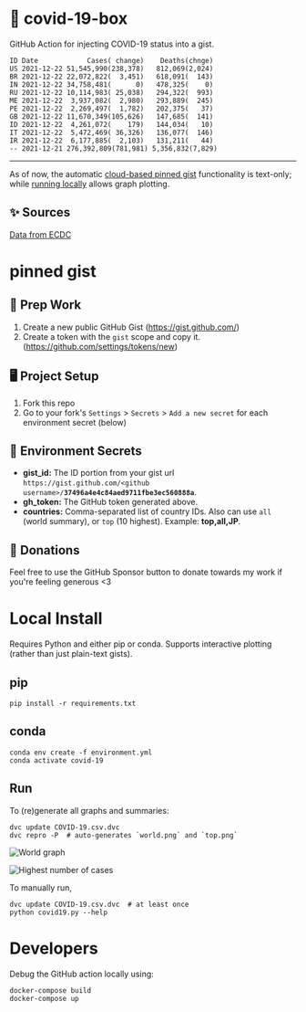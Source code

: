 # 🏥 covid-19-box

GitHub Action for injecting COVID-19 status into a gist.

```
ID Date            Cases( change)    Deaths(chnge)
US 2021-12-22 51,545,990(238,378)   812,069(2,024)
BR 2021-12-22 22,072,822(  3,451)   618,091(  143)
IN 2021-12-22 34,758,481(      0)   478,325(    0)
RU 2021-12-22 10,114,983( 25,038)   294,322(  993)
ME 2021-12-22  3,937,082(  2,980)   293,889(  245)
PE 2021-12-22  2,269,497(  1,782)   202,375(   37)
GB 2021-12-22 11,670,349(105,626)   147,685(  141)
ID 2021-12-22  4,261,072(    179)   144,034(   10)
IT 2021-12-22  5,472,469( 36,326)   136,077(  146)
IR 2021-12-22  6,177,885(  2,103)   131,211(   44)
-- 2021-12-21 276,392,809(781,981) 5,356,832(7,829)
```

---

As of now, the automatic [cloud-based pinned gist](#pinned-gist) functionality is text-only;
while [running locally](#local-install) allows graph plotting.

## ✨ Sources

[Data from ECDC](https://www.ecdc.europa.eu/en/publications-data/download-todays-data-geographic-distribution-covid-19-cases-worldwide)

# pinned gist

## 🎒 Prep Work
1. Create a new public GitHub Gist (https://gist.github.com/)
1. Create a token with the `gist` scope and copy it. (https://github.com/settings/tokens/new)

## 🖥 Project Setup
1. Fork this repo
1. Go to your fork's `Settings` > `Secrets` > `Add a new secret` for each environment secret (below)

## 🤫 Environment Secrets
- **gist_id:** The ID portion from your gist url `https://gist.github.com/<github username>/`**`37496a4e4c84aed9711fbe3ec560888a`**.
- **gh_token:** The GitHub token generated above.
- **countries:** Comma-separated list of country IDs. Also can use `all` (world summary), or `top` (10 highest). Example: **top,all,JP**.

## 💸 Donations

Feel free to use the GitHub Sponsor button to donate towards my work if you're feeling generous <3

# Local Install

Requires Python and either pip or conda. Supports interactive plotting (rather than just plain-text gists).

## pip

```
pip install -r requirements.txt
```

## conda

```
conda env create -f environment.yml
conda activate covid-19
```

## Run

To (re)generate all graphs and summaries:

```
dvc update COVID-19.csv.dvc
dvc repro -P  # auto-generates `world.png` and `top.png`
```

![World graph](world.png)

![Highest number of cases](top.png)

To manually run,

```
dvc update COVID-19.csv.dvc  # at least once
python covid19.py --help
```

# Developers

Debug the GitHub action locally using:

```
docker-compose build
docker-compose up
```
